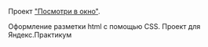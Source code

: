 Проект ["Посмотри в окно"](https://github.com/DxDiagDx/posmotri_v_okno).

Оформление разметки html с помощью CSS. Проект для Яндекс.Практикум